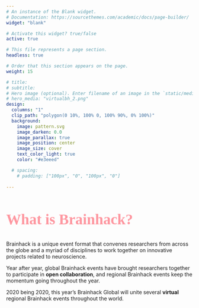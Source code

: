 ```yaml
---
# An instance of the Blank widget.
# Documentation: https://sourcethemes.com/academic/docs/page-builder/
widget: "blank"

# Activate this widget? true/false
active: true

# This file represents a page section.
headless: true

# Order that this section appears on the page.
weight: 15

# title: 
# subtitle:
# Hero image (optional). Enter filename of an image in the `static/media/` folder.
# hero_media: "virtualbh_2.png"
design:
  columns: "1"
  clip_path: "polygon(0 10%, 100% 0, 100% 90%, 0% 100%)"
  background:
    image: pattern.svg
    image_darken: 0.0
    image_parallax: true
    image_position: center
    image_size: cover
    text_color_light: true
    color: "#e3eeed"

  # spacing:
    # padding: ["100px", "0", "100px", "0"]
  
---
```


<!-- <img src="/global2020/media/virtualbh_2.png" alt="" class="border border-light"> -->

<link rel="stylesheet" type="text/css" href="//fonts.googleapis.com/css?family=Pacifico" />
<h2 style="font-family:'Pacifico';font-size:40px;color:#fe97a0">What is Brainhack?</h2>

Brainhack is a unique event format that convenes researchers from across the globe and a myriad of disciplines to work together on innovative projects related to neuroscience.

Year after year, global Brainhack events have brought researchers together to participate in <b>open collaboration</b>, and regional Brainhack events keep the momentum going throughout the year.

2020 being 2020, this year’s Brainhack Global will unite several <b>virtual</b> regional Brainhack events throughout the world.


<br>
<div style="text-align:center;color:#fe97a0"><i class="fas fa-laptop-house fa-1x"></i>&nbsp;&nbsp;&nbsp;&nbsp;<i class="fas fa-laptop-house fa-1x"></i>&nbsp;&nbsp;&nbsp;&nbsp;<i class="fas fa-laptop-house fa-1x"></i>&nbsp;&nbsp;&nbsp;&nbsp;<i class="fas fa-laptop-house fa-1x"></i>&nbsp;&nbsp;&nbsp;&nbsp;<i class="fas fa-laptop-house fa-1x"></i></div>
